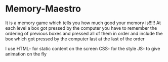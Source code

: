 # Memory-Maestro
It is a memory game which tells you how much good your memory is!!!!!
At each level a box got pressed by the computer you have to remember the ordering of previous boxes and pressed all of them in order and include the box which got pressed by the computer last at the last of the order

I use
HTML- for static content on the screen
CSS- for the style
JS- to give animation on the fly
